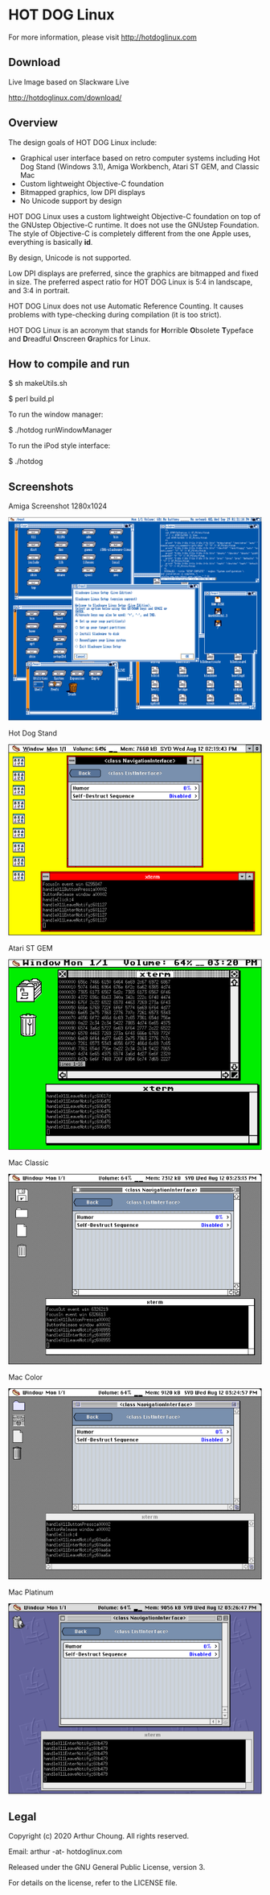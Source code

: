 # HOT DOG Linux

For more information, please visit http://hotdoglinux.com

## Download

Live Image based on Slackware Live

http://hotdoglinux.com/download/

## Overview

The design goals of HOT DOG Linux include:

  * Graphical user interface based on retro computer systems including Hot Dog Stand (Windows 3.1), Amiga Workbench, Atari ST GEM, and Classic Mac
  * Custom lightweight Objective-C foundation
  * Bitmapped graphics, low DPI displays
  * No Unicode support by design

HOT DOG Linux uses a custom lightweight Objective-C foundation on top of the GNUstep Objective-C runtime. It does not use the GNUstep Foundation. The style of Objective-C is completely different from the one Apple uses, everything is basically **id**.

By design, Unicode is not supported.

Low DPI displays are preferred, since the graphics are bitmapped and fixed in size. The preferred aspect ratio for HOT DOG Linux is 5:4 in landscape, and 3:4 in portrait. 

HOT DOG Linux does not use Automatic Reference Counting. It causes problems with type-checking during compilation (it is too strict).

HOT DOG Linux is an acronym that stands for **H**orrible **O**bsolete **T**ypeface and **D**readful **O**nscreen **G**raphics for Linux.

## How to compile and run

$ sh makeUtils.sh

$ perl build.pl

To run the window manager:

$ ./hotdog runWindowManager

To run the iPod style interface:

$ ./hotdog

## Screenshots

Amiga Screenshot 1280x1024

![Amiga Screenshot](Screenshots/hotdog-screenshot-amiga.png)

Hot Dog Stand

![Hot Dog Stand Screenshot](Screenshots/hotdog-screenshot-win31.png)

Atari ST GEM

![Atari ST Screenshot](Screenshots/hotdog-screenshot-atarist.png)

Mac Classic

![Mac Classic Screenshot](Screenshots/hotdog-screenshot-macclassic.png)

Mac Color

![Mac Color Screenshot](Screenshots/hotdog-screenshot-maccolor.png)

Mac Platinum

![Mac Platinum Screenshot](Screenshots/hotdog-screenshot-macplatinum.png)

## Legal

Copyright (c) 2020 Arthur Choung. All rights reserved.

Email: arthur -at- hotdoglinux.com

Released under the GNU General Public License, version 3.

For details on the license, refer to the LICENSE file.

